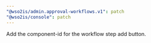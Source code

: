 ```yaml
---
"@wso2is/admin.approval-workflows.v1": patch
"@wso2is/console": patch
---
```


Add the component-id for the workflow step add button.
